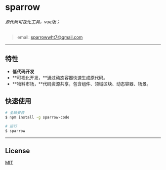# sparrow

###### 源代码可视化工具，vue版；
> email: sparrowwht7@gmail.com
---
## 特性

- **低代码开发**
- **可视化开发，**通过动态容器快速生成原代码。
- **物料市场，**代码资源共享，包含组件、领域区块、动态容器、场景。

## 快速使用
```bash
# 全局安装
$ npm install -g sparrow-code

# 运行
$ sparrow
```
---

## License
[MIT](http://opensource.org/licenses/MIT)